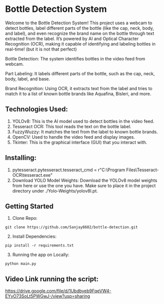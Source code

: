# Bottle Detection System
Welcome to the Bottle Detection System! This project uses a webcam to detect bottles, label different parts of the bottle (like the cap, neck, body, and label), and even recognize the brand name on the bottle through text extracted from the label. It’s powered by AI and Optical Character Recognition (OCR), making it capable of identifying and labeling bottles in real-time! (but it is not that perfect)


Bottle Detection: The system identifies bottles in the video feed from webcam.

Part Labeling: It labels different parts of the bottle, such as the cap, neck, body, label, and base.

Brand Recognition: Using OCR, it extracts text from the label and tries to match it to a list of known bottle brands like Aquafina, Bisleri, and more.

## Technologies Used:
1. YOLOv8: This is the AI model used to detect bottles in the video feed.
2. Tesseract OCR: This tool reads the text on the bottle label.
3. FuzzyWuzzy: It matches the text from the label to known bottle brands.
4. OpenCV: Used to handle the video feed and display images.
5. Tkinter: This is the graphical interface (GUI) that you interact with.

## Installing:
1. pytesseract.pytesseract.tesseract_cmd = r"C:\Program Files\Tesseract-OCR\tesseract.exe"
2. Download YOLO Model Weights: Download the YOLOv8 model weights from here or use the one you have. Make sure to place it in the project directory under ./Yolo-Weights/yolov8l.pt.

## Getting Started
1. Clone Repo:
```commandline 
git clone https://github.com/Sanjay8602/bottle-detection.git
```
2. Install Dependencies:
```commandline 
pip install -r requirements.txt
```
3. Running the app on Locally: 
```commandline 
python main.py
```
## Video Link running the script:
https://drive.google.com/file/d/1Ubdbyeb9FqeVW4-EYvO73SoLt5PWGwJ-/view?usp=sharing
